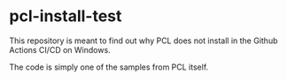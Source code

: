 # pcl-install-test

This repository is meant to find out why PCL does not install in the Github Actions CI/CD on Windows.

The code is simply one of the samples from PCL itself.